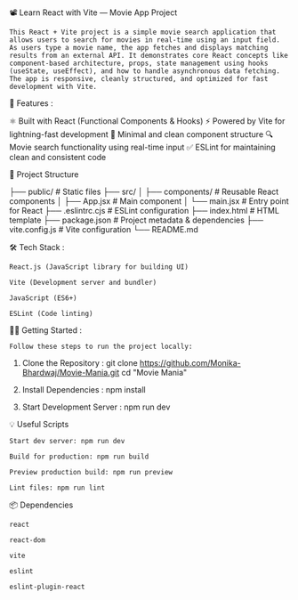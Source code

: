 📽️ Learn React with Vite — Movie App Project

    This React + Vite project is a simple movie search application that allows users to search for movies in real-time using an input field. As users type a movie name, the app fetches and displays matching results from an external API. It demonstrates core React concepts like component-based architecture, props, state management using hooks (useState, useEffect), and how to handle asynchronous data fetching. The app is responsive, cleanly structured, and optimized for fast development with Vite.


🚀 Features :

⚛️ Built with React (Functional Components & Hooks)
⚡ Powered by Vite for lightning-fast development
🎯 Minimal and clean component structure
🔍 Movie search functionality using real-time input
✅ ESLint for maintaining clean and consistent code


📁 Project Structure

├── public/             # Static files
├── src/
│   ├── components/     # Reusable React components
│   ├── App.jsx         # Main component
│   └── main.jsx        # Entry point for React
├── .eslintrc.cjs       # ESLint configuration
├── index.html          # HTML template
├── package.json        # Project metadata & dependencies
├── vite.config.js      # Vite configuration
└── README.md


🛠️ Tech Stack :

    React.js (JavaScript library for building UI)

    Vite (Development server and bundler)

    JavaScript (ES6+)

    ESLint (Code linting)


🧑‍💻 Getting Started :

    Follow these steps to run the project locally:

1. Clone the Repository :
    git clone https://github.com/Monika-Bhardwaj/Movie-Mania.git
    cd "Movie Mania"

2. Install Dependencies :
    npm install

3. Start Development Server :
    npm run dev


💡 Useful Scripts

    Start dev server: npm run dev

    Build for production: npm run build

    Preview production build: npm run preview

    Lint files: npm run lint


📦 Dependencies

    react

    react-dom

    vite

    eslint

    eslint-plugin-react



